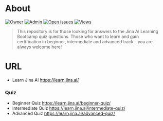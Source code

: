 # About
<a id="top-page"></a>
[![Owner](https://img.shields.io/badge/owner-AaronVincent-blue)](https://github.com/aaronvincent6411) 
[![Admin](https://img.shields.io/badge/admin-AaronVincent-red)](https://github.com/aaronvincent6411)
[![Open issues](https://img.shields.io/github/issues/AaronVincent6411/Jina-AI-Learning-Bootcamp-Quiz-Answers)](https://github.com/AaronVincent6411/Jina-AI-Learning-Bootcamp-Quiz-Answers/issues)
[![Views](https://hits.seeyoufarm.com/api/count/incr/badge.svg?url=https%3A%2F%2Fgithub.com%2FAaronVincent%2FJina-AI-Learning-Bootcamp-Quiz-Answers&count_bg=%2379C83D&title_bg=%23555555&icon=&icon_color=%23E7E7E7&title=hits&edge_flat=false)](https://hits.seeyoufarm.com)

> This repository is for those looking for answers to the Jina AI Learning Bootcamp quiz questions. Those who want to learn and gain certification in beginner, intermediate and advanced track - you are always welcome here!


# URL
- Learn Jina AI https://learn.jina.ai/

### Quiz

- Beginner Quiz https://learn.jina.ai/beginner-quiz/   
- Intermediate Quiz https://learn.jina.ai/intermediate-quiz/
- Advanced Quiz https://learn.jina.ai/advanced-quiz/
